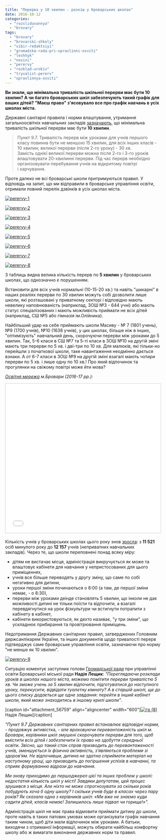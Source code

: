 ```yaml
---
title: "Перерва у 10 хвилин - розкіш у броварських школах"
date: 2016-10-12
categories: 
  - "rozsliduvannya"
  - "brovary"
tags: 
  - "brovary"
  - "brovarski-shkoly"
  - "vibir-redaktsiyi"
  - "gromadska-rada-pri-upravlinni-osviti"
  - "leshhyk"
  - "novini"
  - "perervy"
  - "rozklad-urokiv"
  - "tryvalist-pererv"
  - "upravlinnya-osviti"
---
```


**Ви знали, що мінімальна тривалість шкільної перерви має бути 10 хвилин? А чи багато броварських шкіл забезпечують такий графік для ваших дітей? "Маєш право" з'ясовувало все про графік навчань в усіх школах міста.**

Державні санітарні правила і норми влаштування, утримання загальноосвітніх навчальних закладів [зазначають](http://mon.gov.ua/content/%D0%9E%D1%81%D0%B2%D1%96%D1%82%D0%B0/derz-stan.pdf), що мінімальна тривалість шкільної перерви має бути **10 хвилин**.

> Пункт 9.7. Тривалість перерв між уроками для учнів першого класу повинна бути не меншою 15 хвилин, для всіх інших класів - 10 хвилин; великої перерви (після 2-го уроку) - 30 хв. Замість однієї великої перерви можна після 2-го і 3-го уроків влаштовувати 20-хвилинні перерви. Під час перерв необхідно організовувати перебування учнів на відкритому повітрі і харчування.

Проте далеко не всі броварські школи притримуються правил. У відповідь на запит, що ми відправили в броварське управління освіти, отримали повний перелік дзвінків в усіх школах міста.

[![perervy-1](https://mpz.brovary.org/wp-content/uploads/2016/10/perervy-1.jpg)](https://mpz.brovary.org/wp-content/uploads/2016/10/perervy-1.jpg)

[![perervy-2](https://mpz.brovary.org/wp-content/uploads/2016/10/perervy-2.jpg)](https://mpz.brovary.org/wp-content/uploads/2016/10/perervy-2.jpg)

[![perervy-3](https://mpz.brovary.org/wp-content/uploads/2016/10/perervy-3.jpg)](https://mpz.brovary.org/wp-content/uploads/2016/10/perervy-3.jpg)

[![perervy-4](https://mpz.brovary.org/wp-content/uploads/2016/10/perervy-4.jpg)](https://mpz.brovary.org/wp-content/uploads/2016/10/perervy-4.jpg)

[![perervy-5](https://mpz.brovary.org/wp-content/uploads/2016/10/perervy-5.jpg)](https://mpz.brovary.org/wp-content/uploads/2016/10/perervy-5.jpg)

[![perervy-6](https://mpz.brovary.org/wp-content/uploads/2016/10/perervy-6.jpg)](https://mpz.brovary.org/wp-content/uploads/2016/10/perervy-6.jpg)

[![perervy-7](https://mpz.brovary.org/wp-content/uploads/2016/10/perervy-7.jpg)](https://mpz.brovary.org/wp-content/uploads/2016/10/perervy-7.jpg)

[![perervy-8](https://mpz.brovary.org/wp-content/uploads/2016/10/perervy-8.jpg)](https://mpz.brovary.org/wp-content/uploads/2016/10/perervy-8.jpg)

З таблиць видна велика кількість перерв по **5 хвилин** у броварських школах, що однозначно є порушенням.

Встановити для всіх учнів нормальні (10-15-20 хв.) та навіть "шикарні" в наших реаліях перерви по 30 хвилин можуть собі дозволити лише школи, які розташовані у приватному секторі і відповідно мають невелику наповнюваність (наприклад, ЗОШ №3 - 644 учні) або мають статус спеціалізованих і мають можливість приймати не всіх дітей (наприклад, СШ №5 або гімназія ім.Олійника).

Найбільший удар на себе приймають школи Масиву - № 7 (1801 учень), №9 (1700 учнів), №10 (1638 учнів), у цих школах, більше ніж в інших, "оптимізують" навчальний день, скорочуючи перерви між уроками до 5 хвилин. Так, 5-6 класи в СШ №7 та 5-ті класи в ЗОШ №10 на другій зміні мають три перерви по 5 хв. і дві-три по 10 хв. Для малюків, які тільки-но перейшли з початкової школи, таке навантаження неодмінно дається взнаки. А от 6-7 класи в ЗОШ №9 на другій зміні взагалі мають чотири перерви по 5 хв. і лише одну по 10 хв.! Про який відпочинок та прогулянки на свіжому повітрі може йти мова?

_[Освітня мережа](http://brovary-rada.gov.ua/documents/24433.html) м.Бровари (2016-17 рр.):_

<iframe style="border: 1px solid #CCC; border-width: 1px; margin-bottom: 5px; max-width: 100%;" src="//www.slideshare.net/slideshow/embed_code/key/1dLZMkPssO59nL" width="595" height="485" frameborder="0" marginwidth="0" marginheight="0" scrolling="no" allowfullscreen="allowfullscreen"></iframe>

Кількість учнів у броварських школах цього року знов [зросла](https://mpz.brovary.org/statystychni-dani-2015-roku-po-osvitnij-merezhi-mista-grupy-klasy-druga-zmina/): з **11 521** осіб минулого року до **12 157** учнів (неприватних навчальних закладів). Через те, що школи переповнені понад всяку міру:

- дітям не вистачає місця, адміністрація викручується як може та влаштовує кабінети для навчання у непристосованих для цього приміщеннях,
- учнів все більше переводять у другу зміну, що саме по собі негативно для дитини,
- уроки першої зміни починаються о 8:00 (а там, де першої зміни немає, - о 8:30),
- перерви між уроками деінде становлять 5 хвилин, що інколи не дає можливості дитині не тільки поїсти та відпочити, а взагалі перевдягнутися на урок фізкультури чи встигнути потрапити з кабінету в кабінет,
- кабінети використовуються, як дехто називає, "у три зміни", що ускладнює прибирання та провітрювання приміщень.

Недотримання Державних санітарних правил, затверджених Головним держсанлікарем України, та інших документів щодо тривалості перерв підтверджує саме броварське управління освіти, зазначаючи про норму "не менше як 10 хвилин".

[![perervy-9](https://mpz.brovary.org/wp-content/uploads/2016/10/perervy-9.jpg)](https://mpz.brovary.org/wp-content/uploads/2016/10/perervy-9.jpg)

Ситуацію коментує заступник голови [Громадської ради](https://mpz.brovary.org/gromadska-rada-pry-upravlinni-osvity-dosyagnennya-za-rik/) при управлінні освіти Броварської міської ради **Надія Лещик**: _"Переглядаючи розклади уроків в школах нашого міста, можемо помітити перерви тривалістю 5 хв. Чи зможе учень за 5 хвилин відпочити, підготуватися до наступного уроку, перекусити, відвідати туалетну кімнату? А в старшій школі, ще до цього списку додається ще одне завдання: перейти в інший кабінет школи, який може знаходитись в іншому крилі школи"_.

\[caption id="attachment\_56759" align="aligncenter" width="600"\][![гр (8)](https://mpz.brovary.org/wp-content/uploads/2016/05/gr-8.jpg)](https://mpz.brovary.org/wp-content/uploads/2016/05/gr-8.jpg) Надія Лещик\[/caption\]

_"Пункт 9.7 Державних санітарних правил встановлює відповідні норми,_ - продовжує активістка, _\- але враховуючи перевантаженість шкіл м. Бровари, керівники шкіл змушені скорочувати перерви для того, щоб вмістити всіх дітей і забезпечити їх право на здобуття середньої освіти. Звісно, що такий стан справ призводить до перевантаженості учнів, зменшується їх фізична активність, з’являються проблеми зі здоров’ям. Не відпочивши, дитина не здатна сприймати матеріал на наступному уроці, що призводить до погіршення успіхів в навчанні, та сприяє формуванню відрази до навчання._

_Ми знову приходимо до першоджерел цієї та інших проблем у школі: недостатня кількість шкіл у місті! Завдяки депутатам, цей процес зрушився з місця. Але ніхто не може спрогнозувати за скільки років побудують хоча б одну школу? І скільки учнів буде в класах через пару років? Як сказала одна з керівників шкіл: «Ми вже не знаємо куди садити дітей, класів немає! Залишилось лише підвал чи горище!»"._

Адміністрація шкіл не має права відмовити приймати дитину до школи, проте навіть в таких патових умовах може організувати графік навчання таким чином, щоб діти мали відпочинок між уроками. А батьки, виходячи з отриманої інформації, можуть обирати найбільш комфортну школу або ж вимагати виконання державних норм та правил.
